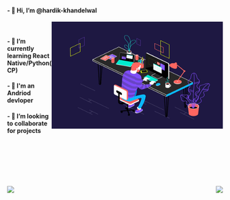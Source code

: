 
#### - 👋 Hi, I’m @hardik-khandelwal
<img src="program.gif" height="250" width="400" align="right">
<br/>


#### - 🌱 I’m currently learning React Native/Python(CP)
#### - 📱 I'm an Andriod devloper 
#### - 💞️ I’m looking to collaborate for projects
<br/>
<br/>
<br/>
<br/>
<br/>
<br/>

<div>
<img height="170" align="left" src="https://github-readme-stats.vercel.app/api?username=hardik-kh&show_icons=true&title_color=fff&icon_color=79ff97&text_color=D3D3D3&bg_color=0,000000,130F40">

<img height="170" align="right" src="https://github-readme-stats.vercel.app/api/top-langs/?username=hardik-kh&layout=compact&title_color=fff&text_color=fff&bg_color=0,000000,130F40">
  </div>

<!---
hardik-kh/hardik-kh is a ✨ special ✨ repository because its `README.md` (this file) appears on your GitHub profile.
You can click the Preview link to take a look at your changes.
--->
